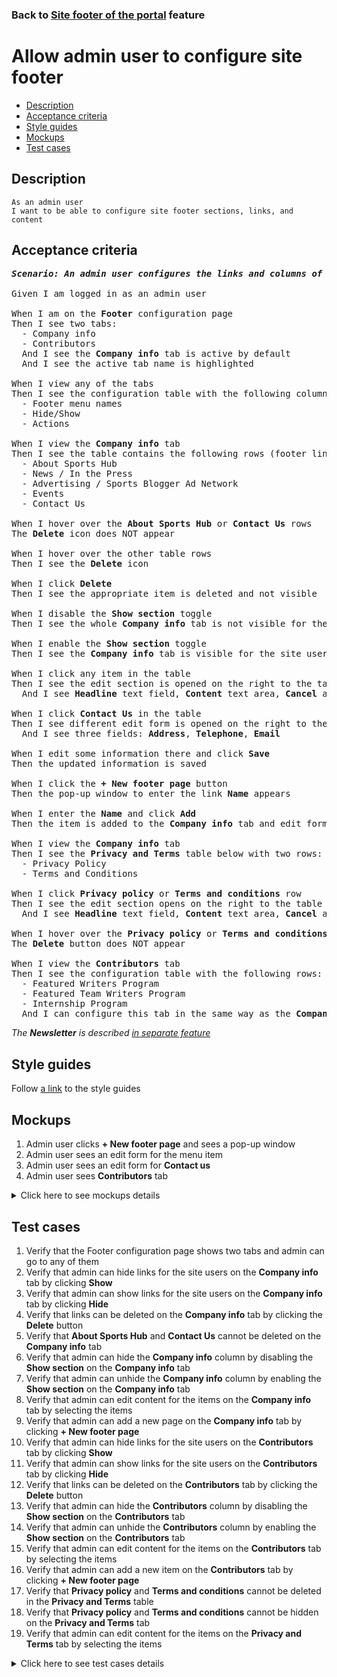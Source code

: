 ### Back to [Site footer of the portal](../../README.md) feature

# Allow admin user to configure site footer

- [Description](#description)
- [Acceptance criteria](#acceptance-criteria)
- [Style guides](#style-guides)
- [Mockups](#mockups)
- [Test cases](#test-cases)

## Description

    As an admin user
    I want to be able to configure site footer sections, links, and content

## Acceptance criteria

<pre>
<b><i>Scenario: An admin user configures the links and columns of the site footer and the content of these links and columns</i></b>

Given I am logged in as an admin user

When I am on the <b>Footer</b> configuration page
Then I see two tabs:
  - Company info
  - Contributors
  And I see the <b>Company info</b> tab is active by default
  And I see the active tab name is highlighted

When I view any of the tabs
Then I see the configuration table with the following columns:
  - Footer menu names
  - Hide/Show
  - Actions

When I view the <b>Company info</b> tab
Then I see the table contains the following rows (footer links):
  - About Sports Hub
  - News / In the Press
  - Advertising / Sports Blogger Ad Network
  - Events
  - Contact Us

When I hover over the <b>About Sports Hub</b> or <b>Contact Us</b> rows
The <b>Delete</b> icon does NOT appear

When I hover over the other table rows
Then I see the <b>Delete</b> icon

When I click <b>Delete</b>
Then I see the appropriate item is deleted and not visible

When I disable the <b>Show section</b> toggle
Then I see the whole <b>Company info</b> tab is not visible for the site users

When I enable the <b>Show section</b> toggle
Then I see the <b>Company info</b> tab is visible for the site users

When I click any item in the table
Then I see the edit section is opened on the right to the table
  And I see <b>Headline</b> text field, <b>Content</b> text area, <b>Cancel</b> and <b>Save</b> buttons

When I click <b>Contact Us</b> in the table
Then I see different edit form is opened on the right to the table
  And I see three fields: <b>Address</b>, <b>Telephone</b>, <b>Email</b>

When I edit some information there and click <b>Save</b>
Then the updated information is saved

When I click the <b>+ New footer page</b> button
Then the pop-up window to enter the link <b>Name</b> appears

When I enter the <b>Name</b> and click <b>Add</b>
Then the item is added to the <b>Company info</b> tab and edit form is opened on the right side

When I view the <b>Company info</b> tab
Then I see the <b>Privacy and Terms</b> table below with two rows:
  - Privacy Policy
  - Terms and Conditions

When I click <b>Privacy policy</b> or <b>Terms and conditions</b> row
Then I see the edit section opens on the right to the table
  And I see <b>Headline</b> text field, <b>Content</b> text area, <b>Cancel</b> and <b>Save</b> buttons

When I hover over the <b>Privacy policy</b> or <b>Terms and conditions</b> rows
The <b>Delete</b> button does NOT appear

When I view the <b>Contributors</b> tab
Then I see the configuration table with the following rows:
  - Featured Writers Program
  - Featured Team Writers Program
  - Internship Program
  And I can configure this tab in the same way as the <b>Company info</b> tab
</pre>

  <i>The <b>Newsletter</b> is described [in separate feature](/sports_hub_portal/desktop_application_features/newsletter_email)</i>

## Style guides

Follow [a link](https://www.figma.com/proto/0zkkf5WC77OSpvyD6YXpFE/Style-guides?page-id=0%3A1&node-id=19%3A5368&viewport=266%2C48%2C0.54&scaling=min-zoom&starting-point-node-id=19%3A5368) to the style guides

## Mockups

1. Admin user clicks <b>+ New footer page</b> and sees a pop-up window
2. Admin user sees an edit form for the menu item
3. Admin user sees an edit form for <b>Contact us</b>
4. Admin user sees <b>Contributors</b> tab

<details>
  <summary>Click here to see mockups details</summary>

**1. Admin user clicks + New footer page and sees a pop-up window:**

![Admin user clicks + New footer page and sees a pop-up window](/sports_hub_portal/desktop_application_features/site_footer/images/new_footer_item_popup.png)

**2. Admin user sees an edit form for the menu item:**

![Admin user sees an edit form for the menu item](/sports_hub_portal/desktop_application_features/site_footer/images/new_footer_item_form.png)

**3. Admin user sees an edit form for Contact us:**

![Admin user sees an edit form for Contact us](/sports_hub_portal/desktop_application_features/site_footer/images/footer_contact_us_form.png)

**4. Admin user sees Contributors tab:**

![Admin user sees Contributors tab](/sports_hub_portal/desktop_application_features/site_footer/images/footer_contributors_tab.png)

</details>

## Test cases

1. Verify that the Footer configuration page shows two tabs and admin can go to any of them
2. Verify that admin can hide links for the site users on the <b>Company info</b> tab by clicking <b>Show</b>
3. Verify that admin can show links for the site users on the <b>Company info</b> tab by clicking <b>Hide</b>
4. Verify that links can be deleted on the <b>Company info</b> tab by clicking the <b>Delete</b> button
5. Verify that <b>About Sports Hub</b> and <b>Contact Us</b> cannot be deleted on the <b>Company info</b> tab
6. Verify that admin can hide the <b>Company info</b> column by disabling the <b>Show section</b> on the <b>Company info</b> tab
7. Verify that admin can unhide the <b>Company info</b> column by enabling the <b>Show section</b> on the <b>Company info</b> tab
8. Verify that admin can edit content for the items on the <b>Company info</b> tab by selecting the items
9. Verify that admin can add a new page on the <b>Company info</b> tab by clicking <b>+ New footer page</b>
10. Verify that admin can hide links for the site users on the <b>Contributors</b> tab by clicking <b>Show</b>
11. Verify that admin can show links for the site users on the <b>Contributors</b> tab by clicking <b>Hide</b>
12. Verify that links can be deleted on the <b>Contributors</b> tab by clicking the <b>Delete</b> button
13. Verify that admin can hide the <b>Contributors</b> column by disabling the <b>Show section</b> on the <b>Contributors</b> tab
14. Verify that admin can unhide the <b>Contributors</b> column by enabling the <b>Show section</b> on the <b>Contributors</b> tab
15. Verify that admin can edit content for the items on the <b>Contributors</b> tab by selecting the items
16. Verify that admin can add a new item on the <b>Contributors</b> tab by clicking <b>+ New footer page</b>
17. Verify that <b>Privacy policy</b> and <b>Terms and conditions</b> cannot be deleted in the <b>Privacy and Terms</b> table
18. Verify that <b>Privacy policy</b> and <b>Terms and conditions</b> cannot be hidden on the <b>Privacy and Terms</b> tab
19. Verify that admin can edit content for the items on the <b>Privacy and Terms</b> tab by selecting the items

<details>
  <summary>Click here to see test cases details</summary>

### **#1. Verify that the Footer configuration page shows two tabs and admin can go to any of them**

|Preconditions|Steps|Expected result
--------------|-----|----------
|- Log in with admin account</br>- Go to the <b>Footer</b> configuration page|1) On the <b>Footer</b> configuration page, examine all tabs</br>2) Select the <b>Contributors</b> tab|1) There are two tabs shown: <b>Company info</b>, <b>Contributors</b>. <b>Company info</b> is opened by default and highlighted. The <b>Privacy and Terms</b> table is on <b>Company info</b> page</br>2) The <b>Contributors</b> tab is opened and highlighted|

### **#2. Verify that admin can hide links for the site users on the Company info tab by clicking Show**

|Preconditions|Steps|Expected result
--------------|-----|----------
|- Log in with admin account</br>- Go to the <b>Footer</b> configuration page > <b>Company info</b> tab</br>- There are links which are visible for users|1) Hover over the table row which is shown (footer link)</br>2) Click <b>Show</b> toggle for the hovered table row (footer link)</br>3) Log out of admin account</br>4) Log in with user account</br>5) Examine if the hidden footer link is not visible for site users|1) Table row (footer link) becomes highlighted</br>2) The <b>Show</b> toggle is switched to <b>Hide</b></br>5) The appropriate item is not visible for site users|

### **#3. Verify that admin can show links for the site users on the Company info tab by clicking Hide**

|Preconditions|Steps|Expected result
--------------|-----|----------
|- Log in with admin account</br>- Go to the <b>Footer</b> configuration page > <b>Company info</b> tab</br>- There are links that are hidden from users|1) Hover over the table row which is hidden (footer link)</br>2) Click <b>Hide</b> toggle for the hovered table row (footer link)</br>3) Log out of admin account</br>4) Log in with user account</br>5) Examine if the shown footer link is visible for site users|1) Table row (footer link) becomes highlighted</br>2) The <b>Hide</b> toggle is switched to <b>Show</b></br>5) The appropriate item is visible for site users|

### **#4. Verify that links can be deleted on the Company info tab by clicking the Delete button**

|Preconditions|Steps|Expected result
--------------|-----|----------
|- Log in with admin account</br>- Go to the <b>Footer</b> configuration page > <b>Company info</b> tab</br>- There are links which are visible for users|1) Hover over the table row which is shown (footer link)</br>2) Click the <b>Delete</b> icon for the hovered table row (footer link)</br>3) Log out of admin account</br>4) Log in with user account</br>5) Examine if the deleted footer link is not visible for site users|1) Table row (footer link) becomes highlighted</br>2) The appropriate item is deleted and no longer available for admin configuration</br>5) The appropriate item is not visible for site users|

### **#5. Verify that About Sports Hub and Contact Us cannot be deleted on the Company info tab**

|Preconditions|Steps|Expected result
--------------|-----|----------
|- Log in with admin account</br>- Go to the <b>Footer</b> configuration page > <b>Company info</b> tab</br>- There are links which are visible for users|1) Hover over <b>About Sports Hub</b> (footer link)</br>2) Hover over <b>Contact Us</b> (footer link)|1) The <b>Delete</b> icon doesn’t appear</br>2) The <b>Delete</b> icon doesn’t appear|

### **#6. Verify that admin can hide the Company info column by disabling the Show section on the Company info tab**

|Preconditions|Steps|Expected result
--------------|-----|----------
|- Log in with admin account</br>- Go to the <b>Footer</b> configuration page > <b>Company info</b> tab</br>- <b>Show section</b> toggle is enabled on the <b>Company info</b> tab|1) Disable the <b>Show section</b> toggle</br>2) Log out of admin account</br>3) Log in with user account</br>4) Examine if the <b>Company info</b> column is present|4) The <b>Company info</b> column is not visible for users|

### **#7. Verify that admin can unhide the Company info column by enabling the Show section on the Company info tab**

|Preconditions|Steps|Expected result
--------------|-----|----------
|- Log in with admin account</br>- Go to the <b>Footer</b> configuration page > <b>Company info</b> tab</br>- <b>Show section</b> toggle is disabled on the <b>Company info</b> tab|1) Enable the <b>Show section</b> toggle</br>2) Log out of admin account</br>3) Log in with user account</br>4) Examine if the <b>Company info</b> column is present|4) The <b>Company info</b> column is visible for users with all items which should be shown|

### **#8. Verify that admin can edit content for the items on the Company info tab by selecting the items**

|Preconditions|Steps|Expected result
--------------|-----|----------
|- Log in with admin account</br>- Go to the <b>Footer</b> configuration page > <b>Company info</b> tab|1) Select any item in the table</br>2) Edit information</br>3) Click <b>Save</b>|1) The edit section is opened on the right to the table</br>3) The appropriate item is saved and edited information is visible for site users|

### **#9. Verify that admin can add a new page on the Company info tab by clicking + New footer page**

|Preconditions|Steps|Expected result
--------------|-----|----------
|- Log in with admin account</br>- Go to the <b>Footer</b> configuration page > <b>Company info</b> tab|1) Click <b>New footer page</b></br>2) Enter name</br>3) Click <b>Add</b>|1) The <b>Add new footer page</b> pop-up window appears with a field to enter <b>Name</b>, <b>Cancel</b> and <b>Add</b> buttons</br>3) The appropriate item is added to the <b>Company info</b> tab and can be edited|

### **#10. Verify that admin can hide links for the site users on the Contributors tab by clicking Show**

|Preconditions|Steps|Expected result
--------------|-----|----------
|- Log in with admin account</br>- Go to the <b>Footer</b> configuration page > <b>Contributors</b> tab</br>- There are links which are visible for users|1) Hover over the table row which is shown (footer link)</br>2) Turn off the <b>Show</b> toggle for the hovered table row (footer link)</br>3) Log out of admin account</br>4) Log in with user account</br>5) Examine if the hidden footer link is not visible for site users|1) Table row (footer link) becomes highlighted</br>2) The <b>Show</b> toggle is switched to <b>Hide</b></br>5) The appropriate item is not visible for site users|

### **#11. Verify that admin can show links for the site users on the Contributors tab by clicking Hide**

|Preconditions|Steps|Expected result
--------------|-----|----------
|- Log in with admin account</br>- Go to the <b>Footer</b> configuration page > <b>Contributors</b> tab</br>- There are links which are hidden from users|1) Hover over the table row which is hidden (footer link)</br>2) Turn on the <b>Hide</b> toggle for the hovered table row (footer link)</br>3) Log out of admin account</br>4) Log in with user account</br>5) Examine if the shown footer link is visible for site users|1) Table row (footer link) becomes highlighted</br>2) The <b>Hide</b> toggle is switched to <b>Show</b></br>5) The appropriate item is visible for site users|

### **#12. Verify that links can be deleted on the Contributors tab by clicking the Delete button**

|Preconditions|Steps|Expected result
--------------|-----|----------
|- Log in with admin account</br>- Go to the <b>Footer</b> configuration page > <b>Contributors</b> tab</br>- There are links which are visible for users|1) Hover over the table row which is shown (footer link)</br>2) In the hovered table row (footer link), click <b>Delete</b></br>3) Log out of admin account</br>4) Log in with user account</br>5) Examine if the deleted footer link is not visible for site users|1) Table row (footer link) becomes highlighted</br>2) The appropriate item is deleted and no longer available for admin configuration</br>5) The appropriate item is not visible for site users|

### **#13. Verify that admin can hide the Contributors column by disabling the Show section on the Contributors tab**

|Preconditions|Steps|Expected result
--------------|-----|----------
|- Log in with admin account</br>- Go to the <b>Footer</b> configuration page > <b>Contributors</b> tab</br>- The <b>Show section</b> toggle is enabled on the <b>Contributors</b> tab|1) Disable the <b>Show section</b> toggle</br>2) Log out of admin account</br>3) Log in with user account</br>4) Examine if the <b>Contributors</b> column is present|4) The <b>Contributors</b> column is not visible for users|

### **#14. Verify that admin can unhide the Contributors column by enabling the Show section on the Contributors tab**

|Preconditions|Steps|Expected result
--------------|-----|----------
|- Log in with admin account</br>- Go to the <b>Footer</b> configuration page > <b>Contributors</b> tab</br>- The <b>Show section</b> toggle is disabled on the <b>Contributors</b> tab|1) Enable the <b>Show section</b> toggle</br>2) Log out of admin account</br>3) Log in with user account</br>4) Examine if the <b>Contributors</b> column is present|4) The <b>Contributors</b> column is visible for users with all items which should be shown|

### **#15. Verify that admin can edit content for the items on the Contributors tab by selecting the items**

|Preconditions|Steps|Expected result
--------------|-----|----------
|- Log in with admin account</br>- Go to the <b>Footer</b> configuration page > <b>Contributors</b> tab|1) Select any item in the table</br>2) Edit information</br>3) Click <b>Save</b>|1) The edit section is opened on the right to the table</br>3) The appropriate item is saved and edited information is visible for site users|

### **#16. Verify that admin can add a new item on the Contributors tab by clicking + New footer page**

|Preconditions|Steps|Expected result
--------------|-----|----------
|- Log in with admin account</br>- Go to the <b>Footer</b> configuration page > <b>Contributors</b> tab|1) Click <b>New footer page</b></br>2) Enter name</br>3) Click <b>Add</b>|1) The <b>Add new footer page</b> pop-up window appears with a field to enter <b>Name</b>, <b>Cancel</b> and <b>Add</b> buttons</br>3) The appropriate item is added to the <b>Contributors</b> tab and can be edited|

### **#17. Verify that Privacy Policy and Terms and Conditions cannot be deleted in the Privacy and Terms table**

|Preconditions|Steps|Expected result
--------------|-----|----------
|- Log in with admin account</br>- Go to the <b>Footer</b> configuration page > <b>Privacy and Terms</b> table</br>- There are links which are visible for users|1) Hover over <b>Privacy Policy</b> (footer link)</br>2) Hover over <b>Terms and Conditions</b> (footer link)|1) The <b>Delete</b> icon doesn’t appear</br>2) The <b>Delete</b> icon doesn’t appear|

### **#18. Verify that Privacy Policy and Terms and Conditions cannot be hidden on the Privacy and Terms tab**

|Preconditions|Steps|Expected result
--------------|-----|----------
|- Log in with admin account</br>- Go to the <b>Footer</b> configuration page > <b>Privacy and Terms</b> table</br>- There are links which are visible for users|1) Examine the <b>Privacy Policy</b> item</br>2) Examine the <b>Terms and Conditions</b> item|1) There is no <b>Show</b> and <b>Hide</b> toggles</br>2) There is no <b>Show</b> and <b>Hide</b> toggles</br>|

### **#19. Verify that admin can edit content for the items on the Privacy and Terms tab by selecting the items**

|Preconditions|Steps|Expected result
--------------|-----|----------
|- Log in with admin account</br>- Go to the <b>Footer</b> configuration page > <b>Privacy and Terms</b> table|1) Select any item in the table</br>2) Edit information</br>3) Click <b>Save</b>|1) The edit section opens on the right of the table</br>3) The appropriate item is saved and edited information is visible for site users|

</details>
